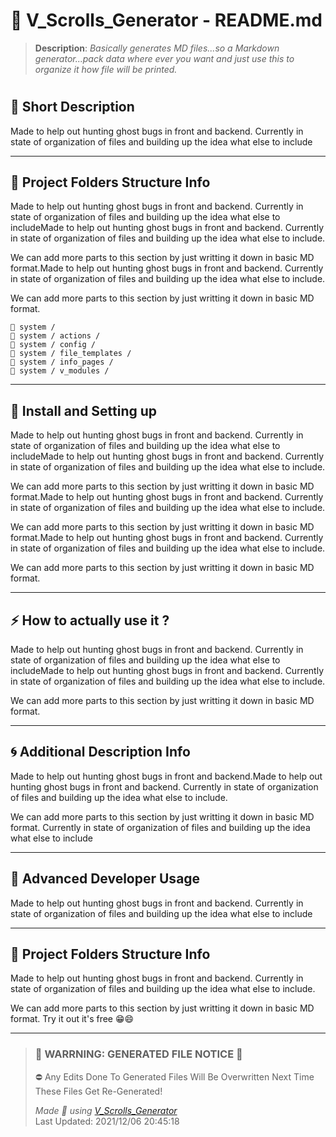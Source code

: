 # **🧾 V_Scrolls_Generator - README.md**    
 

> **Description**: _Basically generates MD files...so a Markdown generator...pack data where ever you want and just use this to organize it how file will be printed._  
#   
## **💭 Short Description**    

Made to help out hunting ghost bugs in front and backend.
                Currently in state of organization of files and building up the idea what else to include    

---
## **📁 Project Folders Structure Info**    

Made to help out hunting ghost bugs in front and backend.
                Currently in state of organization of files and building up the idea what else to includeMade to help out hunting ghost bugs in front and backend. Currently in state of organization of files and building up the idea what else to include.

  We can add more parts to this section by just writting it down in basic MD format.Made to help out hunting ghost bugs in front and backend. Currently in state of organization of files and building up the idea what else to include.

  We can add more parts to this section by just writting it down in basic MD format.

    📁 system /
    📁 system / actions /
    📁 system / config /
    📁 system / file_templates /
    📁 system / info_pages /
    📁 system / v_modules /         

---
## **🚕 Install and Setting up**    

Made to help out hunting ghost bugs in front and backend.
                Currently in state of organization of files and building up the idea what else to includeMade to help out hunting ghost bugs in front and backend. Currently in state of organization of files and building up the idea what else to include.

  We can add more parts to this section by just writting it down in basic MD format.Made to help out hunting ghost bugs in front and backend. Currently in state of organization of files and building up the idea what else to include.

  We can add more parts to this section by just writting it down in basic MD format.Made to help out hunting ghost bugs in front and backend. Currently in state of organization of files and building up the idea what else to include.

  We can add more parts to this section by just writting it down in basic MD format.    

---
## **⚡ How to actually use it ?**    

Made to help out hunting ghost bugs in front and backend. Currently in state of organization of files and building up the idea what else to includeMade to help out hunting ghost bugs in front and backend. Currently in state of organization of files and building up the idea what else to include.

  We can add more parts to this section by just writting it down in basic MD format.    

---
## **🌀 Additional Description Info**    

Made to help out hunting ghost bugs in front and backend.Made to help out hunting ghost bugs in front and backend. Currently in state of organization of files and building up the idea what else to include.

  We can add more parts to this section by just writting it down in basic MD format. Currently in state of organization of files and building up the idea what else to include    

---
## **🚀 Advanced Developer Usage**    

Made to help out hunting ghost bugs in front and backend. Currently in state of organization of files and building up the idea what else to include    

---
## **🚩 Project Folders Structure Info**    

Made to help out hunting ghost bugs in front and backend. Currently in state of organization of files and building up the idea what else to include.
  
  We can add more parts to this section by just writting it down in basic MD format. Try it out it's free 😁😄    

---
>### 🔻 **WARRNING: GENERATED FILE NOTICE**  🔻 
> ⛔ Any Edits Done To Generated Files Will Be Overwritten Next Time These Files Get Re-Generated!  
>  
> _Made 💖 using [V_Scrolls_Generator]("#")_      
> Last Updated:  2021/12/06 20:45:18 
